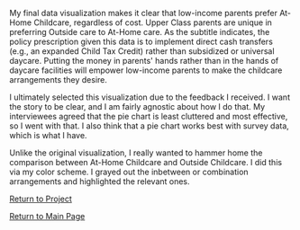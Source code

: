 <div class="flourish-embed flourish-chart" data-src="visualisation/8637918"><script src="https://public.flourish.studio/resources/embed.js"></script></div>

My final data visualization makes it clear that low-income parents prefer At-Home Childcare, regardless of cost. Upper Class parents are unique in preferring Outside care to At-Home care. As the subtitle indicates, the policy prescription given this data is to implement direct cash transfers (e.g., an expanded Child Tax Credit) rather than subsidized or universal daycare. Putting the money in parents' hands rather than in the hands of daycare facilities will empower low-income parents to make the childcare arrangements they desire.

I ultimately selected this visualization due to the feedback I received. I want the story to be clear, and I am fairly agnostic about how I do that. My interviewees agreed that the pie chart is least cluttered and most effective, so I went with that. I also think that a pie chart works best with survey data, which is what I have. 

Unlike the original visualization, I really wanted to hammer home the comparison between At-Home Childcare and Outside Childcare. I did this via my color scheme. I grayed out the inbetween or combination arrangements and highlighted the relevant ones.

[Return to Project](/childcare_preferences.md)

[Return to Main Page](/README.md)
